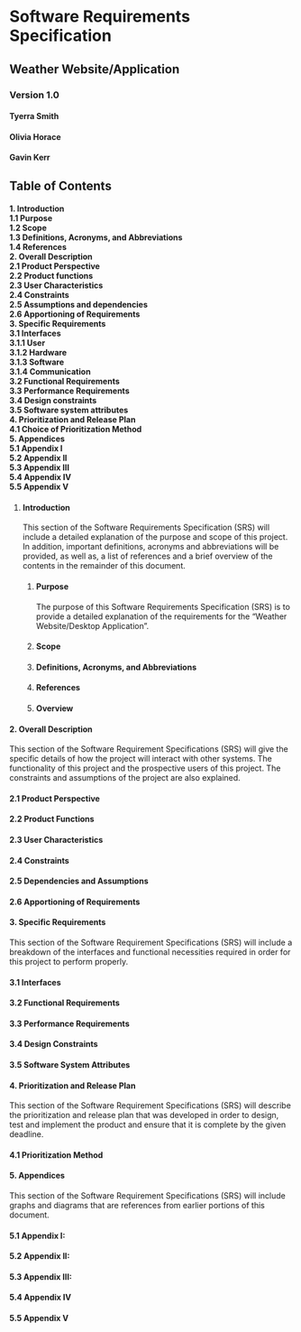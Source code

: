 # Software Requirements Specification
## Weather Website/Application
### Version 1.0
#### Tyerra Smith
#### Olivia Horace
#### Gavin Kerr
 
## Table of Contents
#### 1.   Introduction<br>1.1         Purpose<br>1.2         Scope<br>1.3         Definitions, Acronyms, and Abbreviations<br>1.4         References<br>2.   Overall Description<br>2.1         Product Perspective<br>2.2         Product functions<br>2.3         User Characteristics<br>2.4         Constraints<br>2.5         Assumptions and dependencies<br>2.6         Apportioning of Requirements<br>3.   Specific Requirements<br>3.1         Interfaces<br>3.1.1    User<br>3.1.2    Hardware<br>3.1.3    Software<br>3.1.4    Communication<br>3.2         Functional Requirements<br>3.3         Performance Requirements<br>3.4         Design constraints<br>3.5         Software system attributes<br>4.   Prioritization and Release Plan<br>4.1         Choice of Prioritization Method<br>5.   Appendices<br>5.1         Appendix I<br>5.2         Appendix II<br>5.3         Appendix III<br>5.4         Appendix IV<br>5.5         Appendix V
 
 
 
 
<ol type="1">
<li><h4>Introduction</h4>This section of the Software Requirements Specification (SRS) will include a detailed explanation of the purpose and scope of this project. In addition, important definitions, acronyms and abbreviations will be provided, as well as, a list of references and a brief overview of the contents in the remainder of this document.</li>
	<ol type="1">
    <li><h4>Purpose</h4>The purpose of this Software Requirements Specification (SRS) is to provide a detailed explanation of the requirements for the “Weather Website/Desktop Application”.</li>
	<li><h4>Scope</h4></li>
    <li><h4>Definitions, Acronyms, and Abbreviations</h4></li>
    <li><h4>References</h4></li>
    <li><h4>Overview</h4></li>
	</ol>
</ol>
 
 
 
 
 
 






#### 2.    Overall Description
 
This section of the Software Requirement Specifications (SRS) will give the specific details of how the project will interact with other systems. The functionality of this project and the prospective users of this project. The constraints and assumptions of the project are also explained.
 
#### 2.1   	Product Perspective
 
#### 2.2   	Product Functions
 
#### 2.3   	User Characteristics
 
 
#### 2.4   	Constraints
#### 2.5   	Dependencies and Assumptions
#### 2.6   	Apportioning of Requirements
 
 
 
 
 
 
 
 
 







#### 3.   Specific Requirements
 
This section of the Software Requirement Specifications (SRS) will include a breakdown of the interfaces and functional necessities required in order for this project to perform properly.
 
#### 3.1   	Interfaces
 
#### 3.2   	Functional Requirements
 
#### 3.3   	Performance Requirements
 
 
#### 3.4   	Design Constraints
#### 3.5   	Software System Attributes
 
 
 
 
 
 
 
 
 
 









#### 4.   Prioritization and Release Plan
 
This section of the Software Requirement Specifications (SRS) will describe the prioritization and release plan that was developed in order to design, test and implement the product and ensure that it is complete by the given deadline.
 
#### 4.1   	Prioritization Method
 
 
 
 
 
 
 
 
 
 
 
 
 
 
 
 
 
 








#### 5.   Appendices
 
This section of the Software Requirement Specifications (SRS) will include graphs and diagrams that are references from earlier portions of this document.
 
#### 5.1   	Appendix I:
 
#### 5.2   	Appendix II:
 
#### 5.3   	Appendix III:
 
 
#### 5.4   	Appendix IV
#### 5.5   	Appendix V